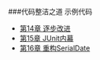 ###代码整洁之道 示例代码
* [第14章 逐步改进](args/README.md)
* [第15章 JUnit内幕](junit-internals/README.md)
* [第16章 重构SerialDate](refactoring-serial-date/README.md)